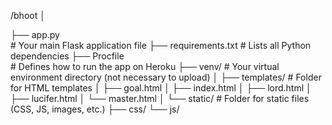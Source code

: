 /bhoot
│

├── app.py   
                       # Your main Flask application file
├── requirements.txt
                         # Lists all Python dependencies
├── Procfile   
                           # Defines how to run the app on Heroku
├── venv/               # Your virtual environment directory (not necessary to upload)
│
├── templates/ 
                            # Folder for HTML templates
│   ├── goal.html
│   ├── index.html
│   ├── lord.html
│   ├── lucifer.html
│   └── master.html
│
└── static/             # Folder for static files (CSS, JS, images, etc.)
    ├── css/
    └── js/
